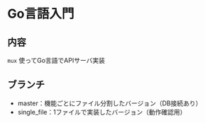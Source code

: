 # Go言語入門

## 内容

`mux` 使ってGo言語でAPIサーバ実装

## ブランチ
- master：機能ごとにファイル分割したバージョン（DB接続あり）
- single_file：1ファイルで実装したバージョン（動作確認用）
